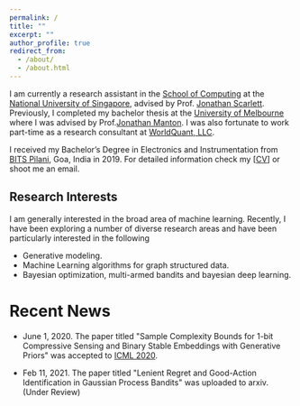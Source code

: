 ```yaml
---
permalink: /
title: ""
excerpt: ""
author_profile: true
redirect_from: 
  - /about/
  - /about.html
---
```


I am currently a research assistant in the [School of Computing](https://www.comp.nus.edu.sg/) at the [National University of Singapore](http://www.nus.edu.sg/), advised by Prof. [Jonathan Scarlett](https://www.comp.nus.edu.sg/~scarlett/). Previously, I completed my bachelor thesis at the [University of Melbourne](https://www.unimelb.edu.au/) where I was advised by Prof.[Jonathan Manton](https://people.eng.unimelb.edu.au/jmanton/). I was also fortunate to work part-time as a research consultant at [WorldQuant, LLC](https://www.worldquant.com/home/).

I received my Bachelor’s Degree in Electronics and Instrumentation from [BITS Pilani](https://www.bits-pilani.ac.in/), Goa, India in 2019. For detailed information check my [[CV](https://selwyn96.github.io/files/Selwyn_CV.pdf)] or shoot me an email.


## Research Interests

I am generally interested in the broad area of machine learning. Recently, I have been exploring a number of diverse research areas and have been particularly interested in the following

* Generative modeling.
* Machine Learning algorithms for graph structured data.
* Bayesian optimization, multi-armed bandits and bayesian deep learning.

# Recent News
* June 1, 2020. The paper titled "Sample Complexity Bounds for 1-bit Compressive Sensing and Binary Stable Embeddings with Generative Priors" was accepted to [ICML 2020](https://icml.cc/).

* Feb 11, 2021. The paper titled "Lenient Regret and Good-Action Identification in Gaussian Process Bandits" was uploaded to arxiv. (Under Review)
